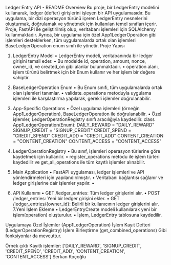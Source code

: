 Ledger Entry API - README
Overview
Bu proje, bir LedgerEntry modelini kullanarak, ledger (defter) girişlerini işleyen bir API uygulamasıdır. Bu uygulama, bir dizi operasyon türünü içeren LedgerEntry nesnelerini oluşturmak, doğrulamak ve yönetmek için kullanılan temel sınıfları içerir.
Proje, FastAPI ile geliştirilmiş olup, veritabanı işlemleri için SQLAlchemy kullanmaktadır. Ayrıca, bir uygulama için özel App1LedgerOperation gibi işlemleri desteklerken, tüm uygulamalarda ortak olan işlemleri BaseLedgerOperation enum sınıfı ile yönetir.
Proje Yapısı
1. LedgerEntry Model
•	LedgerEntry modeli, veritabanında bir ledger girişini temsil eder.
•	Bu modelde id, operation, amount, nonce, owner_id, ve created_on gibi alanlar bulunmaktadır.
•	operation alanı, işlem türünü belirtmek için bir Enum kullanır ve her işlem bir değere sahiptir.
2. BaseLedgerOperation Enum
•	Bu Enum sınıfı, tüm uygulamalarda ortak olan işlemleri tanımlar.
•	validate_operations metoduyla uygulama işlemleri ile karşılaştırma yapılarak, gerekli işlemler doğrulanabilir.

3. App-Specific Operations
•	Özel uygulama işlemleri (örneğin App1LedgerOperation), BaseLedgerOperation ile doğrulanabilir.
•	Özel işlemler, LedgerOperationRegistry sınıfı aracılığıyla kaydedilir.
class App1LedgerOperation(Enum):
    DAILY_REWARD = "DAILY_REWARD"
    SIGNUP_CREDIT = "SIGNUP_CREDIT"
    CREDIT_SPEND = "CREDIT_SPEND"
    CREDIT_ADD = "CREDIT_ADD"
    CONTENT_CREATION = "CONTENT_CREATION"
    CONTENT_ACCESS = "CONTENT_ACCESS"

4. LedgerOperationRegistry
•	Bu sınıf, işlemleri operasyon türlerine göre kaydetmek için kullanılır.
•	register_operations metodu ile işlem türleri kaydedilir ve get_all_operations ile tüm kayıtlı işlemler alınabilir.
5. Main Application
•	FastAPI uygulaması, ledger işlemleri ve API yönlendirmeleri için yapılandırılmıştır.
•	Veritabanı bağlantısı sağlanır ve ledger girişlerine dair işlemler yapılır.
•	
6. API Kullanımı
•	GET /ledger_entries: Tüm ledger girişlerini alır.
•	POST /ledger_entries: Yeni bir ledger girişini ekler.
•	GET /ledger_entries/{owner_id}: Belirli bir kullanıcının ledger girişlerini alır.
7.Yeni İşlem Ekleme
•	LedgerEntryCreate modeli kullanılarak yeni bir işlem(operation) oluşturulur.
•	İşlem, LedgerEntry tablosuna kaydedilir.


Uygulamaya Özel İşlemler (App1LedgerOperation)
 İşlem Kayıt Defteri (LedgerOperationRegistry)
İşlem Birleştirme (get_combined_operations)
Gibi fonksiyonlar da mevcuttur.

Örnek çıktı
Kayıtlı işlemler: ['DAILY_REWARD', 'SIGNUP_CREDIT', 'CREDIT_SPEND', 'CREDIT_ADD', 'CONTENT_CREATION', 'CONTENT_ACCESS']
Serkan Koçoğlu
